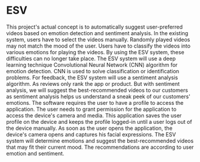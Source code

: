 # ESV
This project's actual concept is to automatically suggest user-preferred videos based on emotion detection and sentiment analysis. In the existing system, users have to select the videos manually. Randomly played videos may not match the mood of the user. Users have to classify the videos into various emotions for playing the videos. By using the ESV system, these difficulties can no longer take place. The ESV system will use a deep learning technique Convolutional Neural Network (CNN) algorithm for emotion detection. CNN is used to solve classification or identification problems. For feedback, the ESV system will use a sentiment analysis algorithm. As reviews only rank the app or product. But with sentiment analysis, we will suggest the best-recommended videos to our customers as sentiment analysis helps us understand a sneak peek of our customers' emotions. The software requires the user to have a profile to access the application. The user needs to grant permission for the application to access the device's camera and media. This application saves the user profile on the device and keeps the profile logged-in until a user logs out of the device manually. As soon as the user opens the application, the device's camera opens and captures his facial expressions. The ESV system will determine emotions and suggest the best-recommended videos that may fit their current mood. The recommendations are according to user emotion and sentiment.
